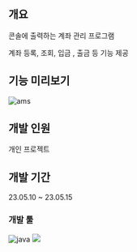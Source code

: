 
## 개요
콘솔에 출력하는 계좌 관리 프로그램 

계좌 등록, 조회, 입금 , 출금 등 기능 제공


## 기능 미리보기

![ams](https://github.com/vilose7222/project_ams/assets/141006779/e4ae7fc5-c8a6-4ffc-9c31-72d2bb731a00)



## 개발 인원
개인 프로젝트

## 개발 기간 
23.05.10 ~ 23.05.15

### 개발 툴 
![java](https://img.shields.io/badge/Java-ED8B00?style=for-the-badge&logo=openjdk&logoColor=white)
<img src="https://img.shields.io/badge/eclipse-2C2255?style=for-the-badge&logo=![](https://velog.velcdn.com/images/vilose7222/post/86f90436-0167-4e9e-a02a-6bf4e11e8fd0/image.svg)&logoColor=white">


